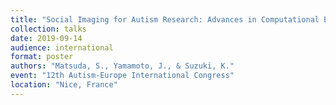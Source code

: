 ```yaml
---
title: "Social Imaging for Autism Research: Advances in Computational Behavioral Science"
collection: talks
date: 2019-09-14
audience: international
format: poster
authors: "Matsuda, S., Yamamoto, J., & Suzuki, K."
event: "12th Autism-Europe International Congress"
location: "Nice, France"
---
```

